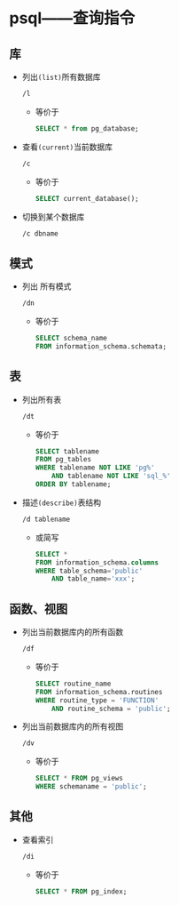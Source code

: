 # psql——查询指令

## 库

- 列出`(list)`所有数据库
    ```bash
    /l
    ```
    - 等价于
        ```sql
        SELECT * from pg_database;
        ```

- 查看`(current)`当前数据库
    ```bash
    /c
    ```
    - 等价于
        ```sql
        SELECT current_database();
        ```

- 切换到某个数据库
    ```bash
    /c dbname
    ```

## 模式

- 列出 所有模式
    ```bash
    /dn
    ```
    - 等价于
        ```sql
        SELECT schema_name
        FROM information_schema.schemata;
        ```

## 表

- 列出所有表
    ```bash
    /dt
    ```
    - 等价于
        ```sql
        SELECT tablename 
        FROM pg_tables 
        WHERE tablename NOT LIKE 'pg%' 
            AND tablename NOT LIKE 'sql_%' 
        ORDER BY tablename;
        ```
    
- 描述`(describe)`表结构
    ```bash
    /d tablename
    ```
    - 或简写
        ```sql
        SELECT * 
        FROM information_schema.columns 
        WHERE table_schema='public' 
            AND table_name='xxx';
        ```

## 函数、视图

- 列出当前数据库内的所有函数
    ```bash
    /df
    ```
    - 等价于
        ```sql
        SELECT routine_name
        FROM information_schema.routines
        WHERE routine_type = 'FUNCTION'
            AND routine_schema = 'public';
        ```
    
- 列出当前数据库内的所有视图
    ```bash
    /dv
    ```
    - 等价于
        ```sql
        SELECT * FROM pg_views 
        WHERE schemaname = 'public';
        ```

## 其他

- 查看索引
    ```bash
    /di
    ```
    - 等价于
        ```sql
        SELECT * FROM pg_index;
        ```
